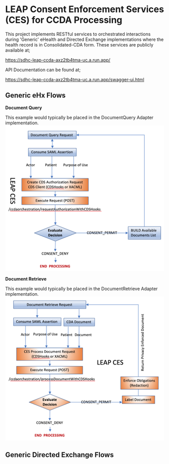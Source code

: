 # LEAP Consent Enforcement Services (CES) for CCDA Processing 

This project implements RESTful services to orchestrated interactions during 'Generic' eHealth and Directed 
Exchange implementations where the health record is in Consolidated-CDA form.  These services are publicly available at;

https://sdhc-leap-ccda-axz2tb4tma-uc.a.run.app/

API Documentation can be found at; 

https://sdhc-leap-ccda-axz2tb4tma-uc.a.run.app/swagger-ui.html


## Generic eHx Flows

**Document Query**

This example would typically be placed in the DocumentQuery Adapter implementation.
![Document Query](./src/main/resources/images/GenericDocQuery.png?raw=true)

**Document Retrieve**

This example would typically be placed in the DocumentRetrieve Adapter implementation.
![Document Retrieve](./src/main/resources/images/GenericDocRetrieve.png?raw=true)




## Generic Directed Exchange Flows
 

